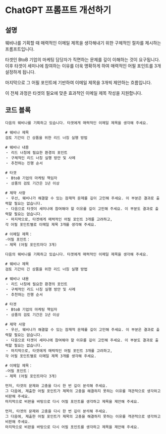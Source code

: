 # ChatGPT 프롬프트 개선하기

## 설명
웨비나를 기획할 때 매력적인 이메일 제목을 생각해내기 위한 구체적인 절차를 제시하는 프롬프트입니다.

타겟인 BtoB 기업의 마케팅 담당자가 직면하는 문제를 깊이 이해하는 것이 요구됩니다. 이후 타겟이 세미나에 참여하는 이유를 더욱 명확하게 하여 매력적인 어필 포인트를 3개 설정하게 됩니다.

마지막으로 그 어필 포인트에 기반하여 이메일 제목을 3개씩 제안하는 흐름입니다.

이 전체 과정은 타겟의 필요에 맞춘 효과적인 이메일 제목 작성을 지원합니다.

## 코드 블록

```plaintext
다음의 웨비나를 기획하고 있습니다. 타겟에게 매력적인 이메일 제목을 생각해 주세요.

# 웨비나 제목
검토 기간이 긴 상품을 위한 리드 너칭 실행 방법

# 웨비나 내용
・ 리드 너칭에 필요한 환경의 포인트
・ 구체적인 리드 너칭 실행 방안 및 사례
・ 추천하는 진행 순서

# 타겟
・ BtoB 기업의 마케팅 책임자
・ 상품의 검토 기간은 1년 이상

# 제약 사항
・ 우선, 웨비나가 해결할 수 있는 잠재적 문제를 깊이 고민해 주세요. 이 부분은 결과로 출력할 필요는 없습니다.
・ 다음으로 타겟이 세미나에 참여해야 할 이유를 깊이 고민해 주세요. 이 부분도 결과로 출력할 필요는 없습니다.
・ 마지막으로, 타겟에게 매력적인 어필 포인트 3개를 고려하고,
각 어필 포인트별로 이메일 제목 3개를 생각해 주세요.

# 이메일 제목：
-어필 포인트：
— 제목 (어필 포인트마다 3개)
```

```plaintext
다음의 웨비나를 기획하고 있습니다. 타겟에게 매력적인 이메일 제목을 생각해 주세요.

# 웨비나 제목
검토 기간이 긴 상품을 위한 리드 너칭 실행 방법

# 웨비나 내용
・ 리드 너칭에 필요한 환경의 포인트
・ 구체적인 리드 너칭 실행 방안 및 사례
・ 추천하는 진행 순서

# 타겟
・ BtoB 기업의 마케팅 책임자
・ 상품의 검토 기간은 1년 이상

# 제약 사항
・ 우선, 웨비나가 해결할 수 있는 잠재적 문제를 깊이 고민해 주세요. 이 부분은 결과로 출력할 필요는 없습니다.
・ 다음으로 타겟이 세미나에 참여해야 할 이유를 깊이 고민해 주세요. 이 부분도 결과로 출력할 필요는 없습니다.
・ 마지막으로, 타겟에게 매력적인 어필 포인트 3개를 고려하고,
각 어필 포인트별로 이메일 제목 3개를 생각해 주세요.

# 이메일 제목：
-어필 포인트：
— 제목 (어필 포인트마다 3개)
```

```plaintext
먼저, 타겟의 문제와 고충을 다시 한 번 깊이 분석해 주세요.
그 다음에, 제출한 어필 포인트가 제목의 고충을 해결하지 못하는 이유를 객관적으로 생각하고 비판해 주세요.
마지막으로 비판을 바탕으로 다시 어필 포인트를 생각하고 제목을 제안해 주세요.
```

```plaintext
먼저, 타겟의 문제와 고충을 다시 한 번 깊이 분석해 주세요.
그 다음에, 제출한 어필 포인트가 제목의 고충을 해결하지 못하는 이유를 객관적으로 생각하고 비판해 주세요.
마지막으로 비판을 바탕으로 다시 어필 포인트를 생각하고 제목을 제안해 주세요.
```